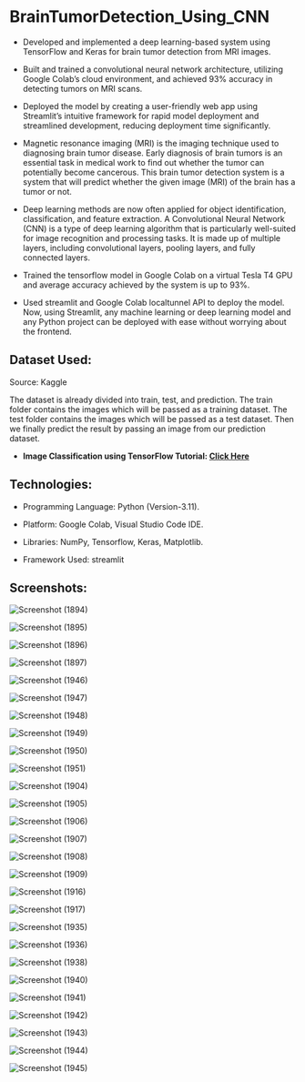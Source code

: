 # BrainTumorDetection_Using_CNN 

* Developed and implemented a deep learning-based system using TensorFlow and Keras for brain tumor detection from MRI images.
* Built and trained a convolutional neural network architecture, utilizing Google Colab’s cloud environment, and achieved 93% accuracy in detecting tumors on MRI scans.
* Deployed the model by creating a user-friendly web app using Streamlit’s intuitive framework for rapid model deployment and streamlined development, reducing deployment time significantly.
  
* Magnetic resonance imaging (MRI) is the imaging technique used to diagnosing brain tumor disease. Early diagnosis of brain tumors is an essential task in medical work to find out whether the tumor can potentially become cancerous. This brain tumor detection system is a system that will predict whether the given image (MRI) of the brain has a tumor or not.

* Deep learning methods are now often applied for object identification, classification, and feature extraction. A
Convolutional Neural Network (CNN) is a type of deep learning algorithm that is particularly well-suited for image recognition and
processing tasks. It is made up of multiple layers, including convolutional layers, pooling layers, and fully connected layers.

* Trained the tensorflow model in Google Colab on a virtual Tesla T4 GPU and average accuracy achieved by the system is up to 93%.

* Used streamlit and Google Colab localtunnel API to deploy the model. Now, using Streamlit, any machine learning or deep learning
model and any Python project can be deployed with ease without worrying about the frontend.


<h2>Dataset Used:</h2>
Source: Kaggle

The dataset is already divided into train, test, and prediction. The train folder contains the images which will be passed as a training dataset. The test folder contains the images which will be passed as a test dataset. Then we finally predict the result by passing an image from our prediction dataset.

* <strong>Image Classification using TensorFlow Tutorial: [Click Here](https://www.tensorflow.org/tutorials/images/classification)</strong>

<h2>Technologies:</h2>

*	Programming Language: Python (Version-3.11).

*	Platform: Google Colab, Visual Studio Code IDE.

* Libraries: NumPy, Tensorflow, Keras, Matplotlib.

* Framework Used: streamlit

<h2>Screenshots:</h2>

![Screenshot (1894)](https://github.com/DebajyotiTalukder2001/ML-Repo/assets/136104351/6ded205f-7f2c-4551-99c8-285100d97d0f)



![Screenshot (1895)](https://github.com/DebajyotiTalukder2001/ML-Repo/assets/136104351/2d6cc73c-cb80-4aa1-b48c-8401b1a9e76b)





![Screenshot (1896)](https://github.com/DebajyotiTalukder2001/ML-Repo/assets/136104351/3a93b08d-b942-4a4c-8853-fe9e38dd5b26)




![Screenshot (1897)](https://github.com/DebajyotiTalukder2001/ML-Repo/assets/136104351/8e9ea3cc-b216-4dbd-a49a-7b023b880f5a)




![Screenshot (1946)](https://github.com/DebajyotiTalukder2001/ML-Repo/assets/136104351/a2a65499-6f30-4214-96d1-cff249542bc5)




![Screenshot (1947)](https://github.com/DebajyotiTalukder2001/ML-Repo/assets/136104351/d7bb42aa-b56d-4562-a7e7-639640cbf76a)



![Screenshot (1948)](https://github.com/DebajyotiTalukder2001/ML-Repo/assets/136104351/d064fc70-6c4d-4b2d-b046-ae96ac71063f)





![Screenshot (1949)](https://github.com/DebajyotiTalukder2001/ML-Repo/assets/136104351/f065cdc4-8b0d-4ecd-bd7f-45764b2a5fb0)




![Screenshot (1950)](https://github.com/DebajyotiTalukder2001/ML-Repo/assets/136104351/1e7a7c70-bc59-490f-bdd2-41c9367d8e17)





![Screenshot (1951)](https://github.com/DebajyotiTalukder2001/ML-Repo/assets/136104351/288c3faa-be83-4be3-bfe7-a870d67294e9)



![Screenshot (1904)](https://github.com/DebajyotiTalukder2001/ML-Repo/assets/136104351/6b746c26-42c2-4ae0-a9e7-741245e82b58)





![Screenshot (1905)](https://github.com/DebajyotiTalukder2001/ML-Repo/assets/136104351/3d5327c6-dced-4799-9952-f98f157076c5)




![Screenshot (1906)](https://github.com/DebajyotiTalukder2001/ML-Repo/assets/136104351/585b57ce-63d3-4d24-bc53-cb7279d8ffa6)





![Screenshot (1907)](https://github.com/DebajyotiTalukder2001/ML-Repo/assets/136104351/ca0c9c13-52c1-48ed-8391-2011df5eb1b9)




![Screenshot (1908)](https://github.com/DebajyotiTalukder2001/ML-Repo/assets/136104351/f25b8862-3840-48e0-a349-a1d32e869f28)




![Screenshot (1909)](https://github.com/DebajyotiTalukder2001/ML-Repo/assets/136104351/93f161fd-8d1d-4bd1-8d2b-d5b979b8d381)


![Screenshot (1916)](https://github.com/DebajyotiTalukder2001/ML-Repo/assets/136104351/0526a4c2-1c4b-490b-b4a1-847194e185cb)




![Screenshot (1917)](https://github.com/DebajyotiTalukder2001/ML-Repo/assets/136104351/dfc5848a-6c1e-4483-9536-13fd96dd996b)





![Screenshot (1935)](https://github.com/DebajyotiTalukder2001/ML-Repo/assets/136104351/55aeb5ef-54bb-4b7d-8471-aefd82413387)




![Screenshot (1936)](https://github.com/DebajyotiTalukder2001/ML-Repo/assets/136104351/85481a4d-94af-430e-bb91-6812f251404d)





![Screenshot (1938)](https://github.com/DebajyotiTalukder2001/ML-Repo/assets/136104351/328e0a36-d8a5-4fde-b2c9-3f0c69779223)





![Screenshot (1940)](https://github.com/DebajyotiTalukder2001/ML-Repo/assets/136104351/1389a784-5b20-4ef2-8310-391c31d5c2f4)




![Screenshot (1941)](https://github.com/DebajyotiTalukder2001/ML-Repo/assets/136104351/c01c2a82-a7ba-481a-828d-7a4e5dbf92eb)





![Screenshot (1942)](https://github.com/DebajyotiTalukder2001/ML-Repo/assets/136104351/69f569b7-ff10-4f4d-9ebd-eeaf2a98317e)





![Screenshot (1943)](https://github.com/DebajyotiTalukder2001/ML-Repo/assets/136104351/67d54cba-8320-4523-b704-e90d69b7a32e)





![Screenshot (1944)](https://github.com/DebajyotiTalukder2001/ML-Repo/assets/136104351/a7be4b3d-c979-40b0-a82c-04cb0311a95b)





![Screenshot (1945)](https://github.com/DebajyotiTalukder2001/ML-Repo/assets/136104351/6f09bcf9-eb05-4d32-ad70-544c727c17fa)



